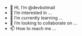 - 👋 Hi, I’m @devbotmail
- 👀 I’m interested in ...
- 🌱 I’m currently learning ...
- 💞️ I’m looking to collaborate on ...
- 📫 How to reach me ...

<!---
devbotmail/devbotmail is a ✨ special ✨ repository because its `README.md` (this file) appears on your GitHub profile.
You can click the Preview link to take a look at your changes.
--->
